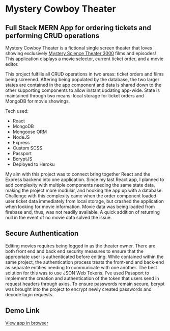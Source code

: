 # Mystery Cowboy Theater

## Full Stack MERN App for ordering tickets and performing CRUD operations

Mystery Cowboy Theater is a fictional single screen theater that loves showing exclusively [Mystery Science Theater 3000](https://en.wikipedia.org/wiki/Mystery_Science_Theater_3000) films and episodes! This application displays a movie selector, current ticket order, and a movie editor.

This project fulfills all CRUD operations in two areas: ticket orders and films being screened. Aftering being populated by the database, the two larger states are contained in the app component and data is shared down to the other supporting components to allow instant updating app-wide. State is maintained through two means: local storage for ticket orders and MongoDB for movie showings.

Tech used:

- React
- MongoDB
- Mongoose ORM
- NodeJS
- Express
- Custom SCSS
- Passport
- BcryptJS
- Deployed to Heroku

My aim with this project was to connect bring together React and the Express backend into one application. Since my last React app, I planned to add complexity with multiple components needing the same state data, making the project more modular, and hooking the app up with a database. Challenge with this complexity came when the order component loaded user ticket data immediately from local storage, but crashed the application when looking for movie information. Movie data was being loaded from firebase and, thus, was not readily available. A quick addition of returning null in the event of no movie data solved the issue.

## Secure Authentication

Editing movies requires being logged in as the theater owner. There are both front end and back end security measures to ensure that the appropriate user is authenticated before editing. While contained within the same project, the authentication process treats the front-end and back-end as separate entities needing to communicate with one another. The best solution for this was to use JSON Web Tokens. I’ve used Passport to implement the creation and authentication of the token that users send in request headers through axios. To ensure passwords remain secure, bcrypt was brought into the project to encrypt newly created passwords and decode login requests.

## Demo Link

[View app in browser](https://mystery-cowboy-theater.herokuapp.com/theater/The-Domain)
